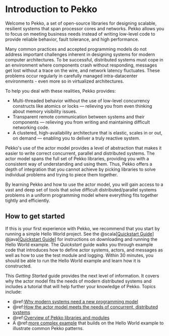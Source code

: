 # Introduction to Pekko

Welcome to Pekko, a set of open-source libraries for designing scalable, resilient systems that span processor cores and networks. Pekko allows you to focus on meeting business needs instead of writing low-level code to provide reliable behavior, fault tolerance, and high performance.

Many common practices and accepted programming models do not address important challenges
inherent in designing systems for modern computer architectures. To be
successful, distributed systems must cope in an environment where components
crash without responding, messages get lost without a trace on the wire, and
network latency fluctuates. These problems occur regularly in carefully managed
intra-datacenter environments - even more so in virtualized architectures.

To help you deal with these realities, Pekko provides:

 * Multi-threaded behavior without the use of low-level concurrency constructs like
   atomics or locks &#8212; relieving you from even thinking about memory visibility issues.
 * Transparent remote communication between systems and their components &#8212; relieving you from writing and maintaining difficult networking code.
 * A clustered, high-availability architecture that is elastic, scales in or out, on demand &#8212; enabling you to deliver a truly reactive system.

Pekko's use of the actor model provides a level of abstraction that makes it
easier to write correct concurrent, parallel and distributed systems. The actor
model spans the full set of Pekko libraries, providing you with a consistent way
of understanding and using them. Thus, Pekko offers a depth of integration that
you cannot achieve by picking libraries to solve individual problems and trying
to piece them together.

By learning Pekko and how to use the actor model, you will gain access to a vast
and deep set of tools that solve difficult distributed/parallel systems problems
in a uniform programming model where everything fits together tightly and
efficiently.

## How to get started

If this is your first experience with Pekko, we recommend that you start by
running a simple Hello World project. See the @scala[[Quickstart Guide](https://developer.lightbend.com/guides/akka-quickstart-scala/)] @java[[Quickstart Guide](https://developer.lightbend.com/guides/akka-quickstart-java/)] for
instructions on downloading and running the Hello World example. The *Quickstart* guide walks you through example code that introduces how to define actor systems, actors, and messages as well as how to use the test module and logging. Within 30 minutes, you should be able to run the Hello World example and learn how it is constructed.

This *Getting Started* guide provides the next level of information. It covers why the actor model fits the needs of modern distributed systems and includes a tutorial that will help further your knowledge of Pekko. Topics include:

* @ref:[Why modern systems need a new programming model](actors-motivation.md)
* @ref:[How the actor model meets the needs of concurrent, distributed systems](actors-intro.md)
* @ref:[Overview of Pekko libraries and modules](modules.md)
* A @ref:[more complex example](tutorial.md) that builds on the Hello World example to illustrate common Pekko patterns.
